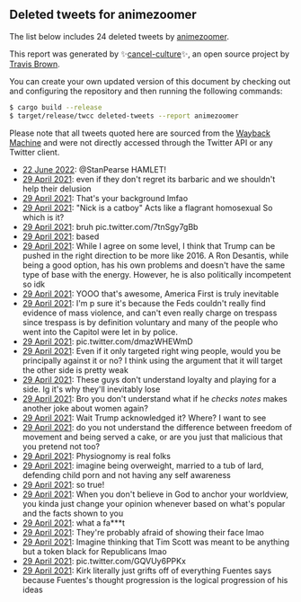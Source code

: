 ## Deleted tweets for animezoomer

The list below includes 24 deleted tweets by
[animezoomer](https://twitter.com/animezoomer).



This report was generated by ✨[cancel-culture](https://github.com/travisbrown/cancel-culture)✨,
an open source project by [Travis Brown](https://twitter.com/travisbrown).

You can create your own updated version of this document by checking out and configuring the
repository and then running the following commands:

```bash
$ cargo build --release
$ target/release/twcc deleted-tweets --report animezoomer
```

Please note that all tweets quoted here are sourced from the
[Wayback Machine](https://web.archive.org) and were not directly accessed through the Twitter API or
any Twitter client.

* [22 June 2022](https://web.archive.org/web/20220622101146/https://twitter.com/AnimeZoomer/status/1539548051848798208): @StanPearse  HAMLET! <!--1539548051848798208-->
* [29 April 2021](https://web.archive.org/web/20210429143420/https://twitter.com/AnimeZoomer/status/1387777113093251074): even if they don't regret its barbaric and we shouldn't help their delusion <!--1387777113093251074-->
* [29 April 2021](https://web.archive.org/web/20210429142555/https://twitter.com/AnimeZoomer/status/1387775047515922432): That's your background lmfao <!--1387775047515922432-->
* [29 April 2021](https://web.archive.org/web/20210429142310/https://twitter.com/AnimeZoomer/status/1387774335516037128): "Nick is a catboy" Acts like a flagrant homosexual So which is it? <!--1387774335516037128-->
* [29 April 2021](https://web.archive.org/web/20210429142232/https://twitter.com/AnimeZoomer/status/1387774098747572224): bruh pic.twitter.com/7tnSgy7gBb <!--1387774098747572224-->
* [29 April 2021](https://web.archive.org/web/20210429141706/https://twitter.com/AnimeZoomer/status/1387772674043166735): based <!--1387772674043166735-->
* [29 April 2021](https://web.archive.org/web/20210429141438/https://twitter.com/AnimeZoomer/status/1387772229497331714): While I agree on some level, I think that Trump can be pushed in the right direction to be more like 2016. A Ron Desantis, while being a good option, has his own problems and doesn't have the same type of base with the energy. However, he is also politically incompetent so idk <!--1387772229497331714-->
* [29 April 2021](https://web.archive.org/web/20210429141124/https://twitter.com/AnimeZoomer/status/1387771323691249664): YOOO that's awesome, America First is truly inevitable <!--1387771323691249664-->
* [29 April 2021](https://web.archive.org/web/20210429140758/https://twitter.com/AnimeZoomer/status/1387770593886588933): I'm p sure it's because the Feds couldn't really find evidence of mass violence, and can't even really charge on trespass since trespass is by definition voluntary and many of the people who went into the Capitol were let in by police. <!--1387770593886588933-->
* [29 April 2021](https://web.archive.org/web/20210429140648/https://twitter.com/AnimeZoomer/status/1387770199961710600): pic.twitter.com/dmazWHEWmD <!--1387770199961710600-->
* [29 April 2021](https://web.archive.org/web/20210429140557/https://twitter.com/AnimeZoomer/status/1387769975918710791): Even if it only targeted right wing people, would you be principally against it or no? I think using the argument that it will target the other side is pretty weak <!--1387769975918710791-->
* [29 April 2021](https://web.archive.org/web/20210429140119/https://twitter.com/AnimeZoomer/status/1387768775563431944): These guys don't understand loyalty and playing for a side. Ig it's why they'll inevitably lose <!--1387768775563431944-->
* [29 April 2021](https://web.archive.org/web/20210429140046/https://twitter.com/AnimeZoomer/status/1387768587981631489): Bro you don't understand what if he *checks notes* makes another joke about women again? <!--1387768587981631489-->
* [29 April 2021](https://web.archive.org/web/20210429135825/https://twitter.com/AnimeZoomer/status/1387768056479461383): Wait Trump acknowledged it? Where? I want to see <!--1387768056479461383-->
* [29 April 2021](https://web.archive.org/web/20210429142821/https://twitter.com/AnimeZoomer/status/1387767928414777352): do you not understand the difference between freedom of movement and being served a cake, or are you just that malicious that you pretend not too? <!--1387767928414777352-->
* [29 April 2021](https://web.archive.org/web/20210429045205/https://twitter.com/AnimeZoomer/status/1387630590258786305): Physiognomy is real folks <!--1387630590258786305-->
* [29 April 2021](https://web.archive.org/web/20210429044733/https://twitter.com/AnimeZoomer/status/1387629480303337472): imagine being overweight, married to a tub of lard, defending child porn and not having any self awareness <!--1387629480303337472-->
* [29 April 2021](https://web.archive.org/web/20210429044602/https://twitter.com/AnimeZoomer/status/1387629154074513409): so true! <!--1387629154074513409-->
* [29 April 2021](https://web.archive.org/web/20210429043931/https://twitter.com/AnimeZoomer/status/1387627527057940483): When you don't believe in God to anchor your worldview, you kinda just change your opinion whenever based on what's popular and the facts shown to you <!--1387627527057940483-->
* [29 April 2021](https://web.archive.org/web/20210429043655/https://twitter.com/AnimeZoomer/status/1387626840735588352): what a fa***t <!--1387626840735588352-->
* [29 April 2021](https://web.archive.org/web/20210429043525/https://twitter.com/AnimeZoomer/status/1387626345950236679): They're probably afraid of showing their face lmao <!--1387626345950236679-->
* [29 April 2021](https://web.archive.org/web/20210429043054/https://twitter.com/AnimeZoomer/status/1387625239249575938): Imagine thinking that Tim Scott was meant to be anything but a token black for Republicans lmao <!--1387625239249575938-->
* [29 April 2021](https://web.archive.org/web/20210429042849/https://twitter.com/AnimeZoomer/status/1387624731311067139): pic.twitter.com/GQVUy6PPKx <!--1387624731311067139-->
* [29 April 2021](https://web.archive.org/web/20210429042326/https://twitter.com/AnimeZoomer/status/1387623362357248000): Kirk literally just grifts off of everything Fuentes says because Fuentes's thought progression is the logical progression of his ideas <!--1387623362357248000-->
